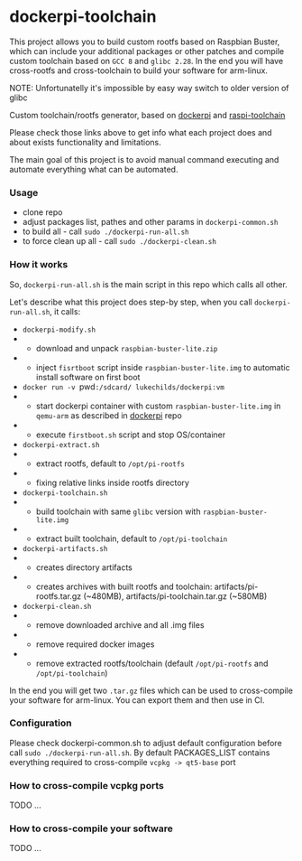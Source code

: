 # dockerpi-toolchain

This project allows you to build custom rootfs based on Raspbian Buster, which can include your additional packages or other patches and compile custom toolchain based on `GCC 8` and `glibc 2.28`. In the end you will have cross-rootfs and cross-toolchain to build your software for arm-linux.

NOTE: Unfortunatelly it's impossible by easy way switch to older version of glibc 

Custom toolchain/rootfs generator, based on [dockerpi](https://github.com/lukechilds/dockerpi) and [raspi-toolchain](https://github.com/Pro/raspi-toolchain)

Please check those links above to get info what each project does and about exists functionality and limitations.

The main goal of this project is to avoid manual command executing and automate everything what can be automated.

### Usage
- clone repo
- adjust packages list, pathes and other params in `dockerpi-common.sh`
- to build all - call `sudo ./dockerpi-run-all.sh`
- to force clean up all - call `sudo ./dockerpi-clean.sh`

### How it works
So, `dockerpi-run-all.sh` is the main script in this repo which calls all other.

Let's describe what this project does step-by step, when you call `dockerpi-run-all.sh`, it calls:
- `dockerpi-modify.sh`
- - download and unpack `raspbian-buster-lite.zip`
- - inject `fisrtboot` script inside `raspbian-buster-lite.img` to automatic install software on first boot
- `docker run -v `pwd`:/sdcard/ lukechilds/dockerpi:vm`
- - start dockerpi container with custom `raspbian-buster-lite.img` in `qemu-arm` as described in [dockerpi](https://github.com/lukechilds/dockerpi) repo
- - execute `firstboot.sh` script and stop OS/container
- `dockerpi-extract.sh` 
- - extract rootfs, default to `/opt/pi-rootfs`
- - fixing relative links inside rootfs directory
- `dockerpi-toolchain.sh` 
- - build toolchain with same `glibc` version with `raspbian-buster-lite.img`
- - extract built toolchain, default to `/opt/pi-toolchain`
- `dockerpi-artifacts.sh`
- - creates directory artifacts
- - creates archives with built rootfs and toolchain: artifacts/pi-rootfs.tar.gz (~480MB), artifacts/pi-toolchain.tar.gz (~580MB)
- `dockerpi-clean.sh`
- - remove downloaded archive and all .img files
- - remove required docker images
- - remove extracted rootfs/toolchain (default `/opt/pi-rootfs` and `/opt/pi-toolchain`)

In the end you will get two `.tar.gz` files which can be used to cross-compile your software for arm-linux. You can export them and then use in CI.

### Configuration

Please check dockerpi-common.sh to adjust default configuration before call `sudo ./dockerpi-run-all.sh`.
By default PACKAGES_LIST contains everything required to cross-compile `vcpkg -> qt5-base` port

### How to cross-compile vcpkg ports

TODO ...

### How to cross-compile your software

TODO ...
